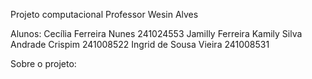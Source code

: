 Projeto computacional 
Professor Wesin Alves

Alunos:
  Cecília Ferreira Nunes 241024553
  Jamilly Ferreira 
  Kamily Silva Andrade Crispim 241008522
  Ingrid de Sousa Vieira 241008531 

  Sobre o projeto:
